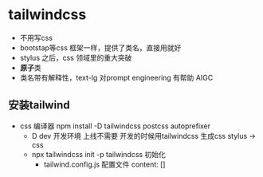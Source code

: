 # tailwindcss

- 不用写css
- bootstap等css 框架一样，提供了类名，直接用就好
- stylus 之后，css 领域里的重大突破
- **原子**类
- 类名带有解释性，text-lg 对prompt engineering 有帮助 AIGC

## 安装tailwind

- css 编译器
  npm install -D tailwindcss postcss autoprefixer
  - D dev 开发环境 上线不需要 开发的时候用tailwindcss 生成css
    stylus -> css
  - npx tailwindcss init -p
    tailwindcss 初始化
    - tailwind.config.js 配置文件
      content: []